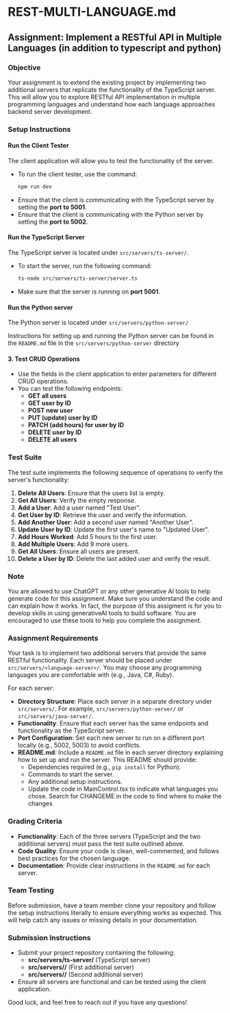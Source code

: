 
# REST-MULTI-LANGUAGE.md

## Assignment: Implement a RESTful API in Multiple Languages (in addition to typescript and python)

### Objective
Your assignment is to extend the existing project by implementing two additional servers that replicate the functionality of the TypeScript server. This will allow you to explore RESTful API implementation in multiple programming languages and understand how each language approaches backend server development.

### Setup Instructions

#### Run the Client Tester
The client application will allow you to test the functionality of the server.
- To run the client tester, use the command:
  ```bash
  npm run dev
  ```
- Ensure that the client is communicating with the TypeScript server by setting the **port to 5001**.
- Ensure that the client is communicating with the Python server by setting the **port to 5002**.

#### Run the TypeScript Server
The TypeScript server is located under `src/servers/ts-server/`.
- To start the server, run the following command:
  ```bash
  ts-node src/servers/ts-server/server.ts
  ```
- Make sure that the server is running on **port 5001**.

#### Run the Python server
The Python server is located under `src/servers/python-server/`

Instructions for setting up and running the Python server can be found in the `README.md` file in the `src/servers/python-server` directory



#### 3. Test CRUD Operations
- Use the fields in the client application to enter parameters for different CRUD operations.
- You can test the following endpoints:
  - **GET all users**
  - **GET user by ID**
  - **POST new user**
  - **PUT (update) user by ID**
  - **PATCH (add hours) for user by ID**
  - **DELETE user by ID**
  - **DELETE all users**

### Test Suite
The test suite implements the following sequence of operations to verify the server's functionality:

1. **Delete All Users**: Ensure that the users list is empty.
2. **Get All Users**: Verify the empty response.
3. **Add a User**: Add a user named "Test User".
4. **Get User by ID**: Retrieve the user and verify the information.
5. **Add Another User**: Add a second user named "Another User".
6. **Update User by ID**: Update the first user's name to "Updated User".
7. **Add Hours Worked**: Add 5 hours to the first user.
8. **Add Multiple Users**: Add 9 more users.
9. **Get All Users**: Ensure all users are present.
10. **Delete a User by ID**: Delete the last added user and verify the result.

### Note
You are allowed to use ChatGPT or any other generative AI tools to help generate code for this assignment. Make sure you understand the code and can explain how it works.  In fact, the purpose of this assigment is for you to develop skills in using generativeAI tools to build software.  You are encouraged to use these tools to help you complete the assignment.

### Assignment Requirements
Your task is to implement two additional servers that provide the same RESTful functionality. Each server should be placed under `src/servers/<language-server>/`. You may choose any programming languages you are comfortable with (e.g., Java, C#, Ruby).

For each server:
- **Directory Structure**: Place each server in a separate directory under `src/servers/`. For example, `src/servers/python-server/` or `src/servers/java-server/`.
- **Functionality**: Ensure that each server has the same endpoints and functionality as the TypeScript server.
- **Port Configuration**: Set each new server to run on a different port locally (e.g., 5002, 5003) to avoid conflicts.
- **README.md**: Include a `README.md` file in each server directory explaining how to set up and run the server. This README should provide:
  - Dependencies required (e.g., `pip install` for Python).
  - Commands to start the server.
  - Any additional setup instructions.
  - Update the code in MainControl.tsx to indicate what languages you chose.  Search for CHANGEME in the code to find where to make the changes 

### Grading Criteria
- **Functionality**: Each of the three servers (TypeScript and the two additional servers) must pass the test suite outlined above.
- **Code Quality**: Ensure your code is clean, well-commented, and follows best practices for the chosen language.
- **Documentation**: Provide clear instructions in the `README.md` for each server.

### Team Testing
Before submission, have a team member clone your repository and follow the setup instructions literally to ensure everything works as expected. This will help catch any issues or missing details in your documentation.

### Submission Instructions
- Submit your project repository containing the following:
  - **src/servers/ts-server/** (TypeScript server)
  - **src/servers/<language1-server>/** (First additional server)
  - **src/servers/<language2-server>/** (Second additional server)
- Ensure all servers are functional and can be tested using the client application.

Good luck, and feel free to reach out if you have any questions!
